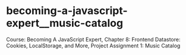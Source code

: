 # becoming-a-javascript-expert__music-catalog
Course: Becoming A JavaScript Expert, Chapter 8: Frontend Datastore: Cookies, LocalStorage, and More, Project Assignment 1: Music Catalog
